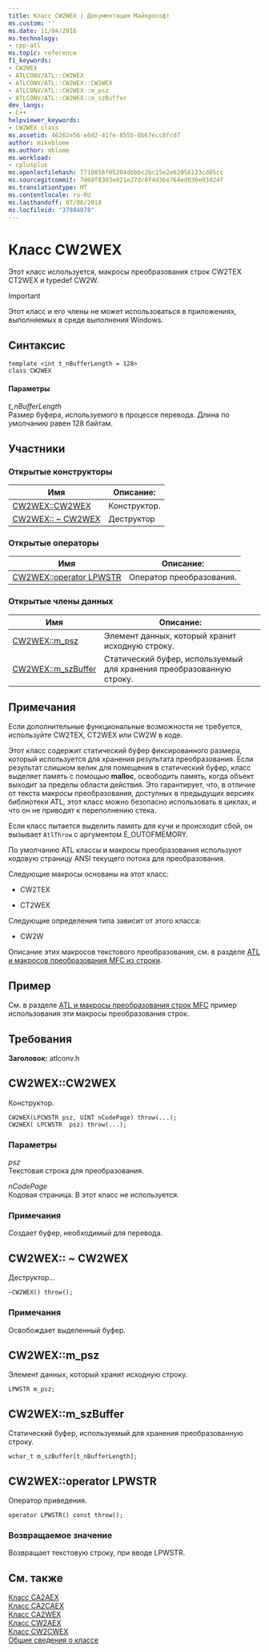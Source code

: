 ```yaml
---
title: Класс CW2WEX | Документация Майкрософт
ms.custom: ''
ms.date: 11/04/2016
ms.technology:
- cpp-atl
ms.topic: reference
f1_keywords:
- CW2WEX
- ATLCONV/ATL::CW2WEX
- ATLCONV/ATL::CW2WEX::CW2WEX
- ATLCONV/ATL::CW2WEX::m_psz
- ATLCONV/ATL::CW2WEX::m_szBuffer
dev_langs:
- C++
helpviewer_keywords:
- CW2WEX class
ms.assetid: 46262e56-e0d2-41fe-855b-0b67ecc8fcd7
author: mikeblome
ms.author: mblome
ms.workload:
- cplusplus
ms.openlocfilehash: 7710856f05204dbbbc2bc15e2e62056123cd85cc
ms.sourcegitcommit: 7d68f8303e021e27dc8f4d36e764ed836e93d24f
ms.translationtype: MT
ms.contentlocale: ru-RU
ms.lasthandoff: 07/06/2018
ms.locfileid: "37884078"
---
```

# <a name="cw2wex-class"></a>Класс CW2WEX
Этот класс используется, макросы преобразования строк CW2TEX CT2WEX и typedef CW2W.  
  
> [!IMPORTANT]
>  Этот класс и его члены не может использоваться в приложениях, выполняемых в среде выполнения Windows.  
  
## <a name="syntax"></a>Синтаксис  
  
```
template <int t_nBufferLength = 128>  
class CW2WEX
```  
  
#### <a name="parameters"></a>Параметры  
 *t_nBufferLength*  
 Размер буфера, используемого в процессе перевода. Длина по умолчанию равен 128 байтам.  
  
## <a name="members"></a>Участники  
  
### <a name="public-constructors"></a>Открытые конструкторы  
  
|Имя|Описание:|  
|----------|-----------------|  
|[CW2WEX::CW2WEX](#cw2wex)|Конструктор.|  
|[CW2WEX:: ~ CW2WEX](#dtor)|Деструктор|  
  
### <a name="public-operators"></a>Открытые операторы  
  
|Имя|Описание:|  
|----------|-----------------|  
|[CW2WEX::operator LPWSTR](#operator_lpwstr)|Оператор преобразования.|  
  
### <a name="public-data-members"></a>Открытые члены данных  
  
|Имя|Описание:|  
|----------|-----------------|  
|[CW2WEX::m_psz](#m_psz)|Элемент данных, который хранит исходную строку.|  
|[CW2WEX::m_szBuffer](#m_szbuffer)|Статический буфер, используемый для хранения преобразованную строку.|  
  
## <a name="remarks"></a>Примечания  
 Если дополнительные функциональные возможности не требуется, используйте CW2TEX, CT2WEX или CW2W в коде.  
  
 Этот класс содержит статический буфер фиксированного размера, который используется для хранения результата преобразования. Если результат слишком велик для помещения в статический буфер, класс выделяет память с помощью **malloc**, освободить память, когда объект выходит за пределы области действия. Это гарантирует, что, в отличие от текста макросы преобразования, доступных в предыдущих версиях библиотеки ATL, этот класс можно безопасно использовать в циклах, и что он не приводят к переполнению стека.  
  
 Если класс пытается выделить память для кучи и происходит сбой, он вызывает `AtlThrow` с аргументом E_OUTOFMEMORY.  
  
 По умолчанию ATL классы и макросы преобразования используют кодовую страницу ANSI текущего потока для преобразования.  
  
 Следующие макросы основаны на этот класс:  
  
- CW2TEX  
  
- CT2WEX  
  
 Следующие определения типа зависит от этого класса:  
  
- CW2W  
  
 Описание этих макросов текстового преобразования, см. в разделе [ATL и макросов преобразования MFC из строки](string-conversion-macros.md).  
  
## <a name="example"></a>Пример  
 См. в разделе [ATL и макросы преобразования строк MFC](string-conversion-macros.md) пример использования эти макросы преобразования строк.  
  
## <a name="requirements"></a>Требования  
 **Заголовок:** atlconv.h  
  
##  <a name="cw2wex"></a>  CW2WEX::CW2WEX  
 Конструктор.  
  
```
CW2WEX(LPCWSTR psz, UINT nCodePage) throw(...);
CW2WEX( LPCWSTR  psz) throw(...);
```  
  
### <a name="parameters"></a>Параметры  
 *psz*  
 Текстовая строка для преобразования.  
  
 *nCodePage*  
 Кодовая страница. В этот класс не используется.  
  
### <a name="remarks"></a>Примечания  
 Создает буфер, необходимый для перевода.  
  
##  <a name="dtor"></a>  CW2WEX:: ~ CW2WEX  
 Деструктор...  
  
```
~CW2WEX() throw();
```  
  
### <a name="remarks"></a>Примечания  
 Освобождает выделенный буфер.  
  
##  <a name="m_psz"></a>  CW2WEX::m_psz  
 Элемент данных, который хранит исходную строку.  
  
```
LPWSTR m_psz;
```  
  
##  <a name="m_szbuffer"></a>  CW2WEX::m_szBuffer  
 Статический буфер, используемый для хранения преобразованную строку.  
  
```
wchar_t m_szBuffer[t_nBufferLength];
```  
  
##  <a name="operator_lpwstr"></a>  CW2WEX::operator LPWSTR  
 Оператор приведения.  
  
```  
operator LPWSTR() const throw();
```  
  
### <a name="return-value"></a>Возвращаемое значение  
 Возвращает текстовую строку, при вводе LPWSTR.  
  
## <a name="see-also"></a>См. также  
 [Класс CA2AEX](../../atl/reference/ca2aex-class.md)   
 [Класс CA2CAEX](../../atl/reference/ca2caex-class.md)   
 [Класс CA2WEX](../../atl/reference/ca2wex-class.md)   
 [Класс CW2AEX](../../atl/reference/cw2aex-class.md)   
 [Класс CW2CWEX](../../atl/reference/cw2cwex-class.md)   
 [Общие сведения о классе](../../atl/atl-class-overview.md)
